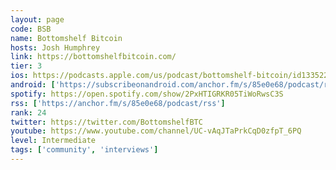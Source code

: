 ```yaml
---
layout: page
code: BSB
name: Bottomshelf Bitcoin
hosts: Josh Humphrey
link: https://bottomshelfbitcoin.com/
tier: 3
ios: https://podcasts.apple.com/us/podcast/bottomshelf-bitcoin/id1335227408
android: ['https://subscribeonandroid.com/anchor.fm/s/85e0e68/podcast/rss']
spotify: https://open.spotify.com/show/2PxHTIGRKR05TiWoRwsC3S
rss: ['https://anchor.fm/s/85e0e68/podcast/rss']
rank: 24
twitter: https://twitter.com/BottomshelfBTC
youtube: https://www.youtube.com/channel/UC-vAqJTaPrkCqD0zfpT_6PQ
level: Intermediate
tags: ['community', 'interviews']
---
```

